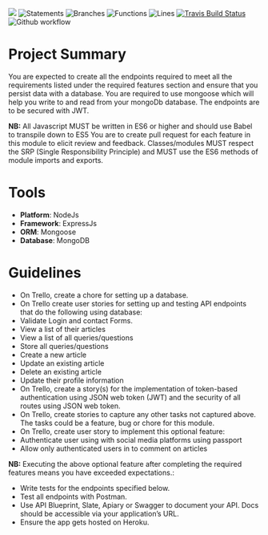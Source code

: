![](https://img.shields.io/badge/Coverage-92%25-83A603.svg?style=flat&logo=kotlin&logoColor=white&color=green&prefix=$coverage$)
![Statements](https://img.shields.io/badge/statements-92.45%25-brightgreen.svg?style=flat)
![Branches](https://img.shields.io/badge/branches-85.18%25-yellow.svg?style=flat)
![Functions](https://img.shields.io/badge/functions-100%25-brightgreen.svg?style=flat)
![Lines](https://img.shields.io/badge/lines-91.75%25-brightgreen.svg?style=flat)
[![Travis Build Status](https://app.travis-ci.com/Rukundo725/My-Personal-Website-backend.svg?branch=main)](https://app.travis-ci.com/Rukundo725/My-Personal-Website-backend)
![Github workflow](https://github.com/Rukundo725/My-Personal-Website-backend/actions/workflows/CI.yml/badge.svg)



# **Project Summary**
You are expected to create all the endpoints required to meet all the requirements listed under the required features section and ensure that you persist data with a database. You are  required to use mongoose which will  help you write to and read from your mongoDb database. The endpoints are to be secured with JWT.

**NB:**
All Javascript MUST be written in ES6 or higher and should use Babel to transpile down to ES5
You are to create pull request for each feature in this module  to elicit review and feedback.
Classes/modules MUST respect the SRP (Single Responsibility Principle) and MUST use the ES6 methods of module imports and exports.
# Tools
- **Platform**: NodeJs
- **Framework**: ExpressJs
- **ORM**: Mongoose
- **Database**: MongoDB


# Guidelines
- On Trello, create a chore for setting up a database.
- On Trello  create user stories for setting up and testing API endpoints that do the following using database:
- Validate Login and contact Forms.
- View a list of their articles
- View a list of all queries/questions
- Store all queries/questions
- Create a new article
- Update an existing article
- Delete an existing article
- Update their profile information
- On Trello, create a story(s) for the implementation of token-based authentication using JSON web token (JWT) and the security of all routes using JSON web token.
- On Trello, create stories to capture any other tasks not captured above. The tasks could be a feature, bug or chore for this module.
- On Trello, create user story to implement this optional feature: 
- Authenticate user using with social media platforms using passport 
- Allow only authenticated users in to comment on articles

**NB:** Executing the above optional feature after completing the required features means you have exceeded expectations.:
- Write tests for the endpoints specified below.
- Test all endpoints with Postman.
- Use API Blueprint, Slate, Apiary or Swagger to document your API. Docs should be accessible via your application’s URL.
- Ensure the app gets hosted on Heroku.





